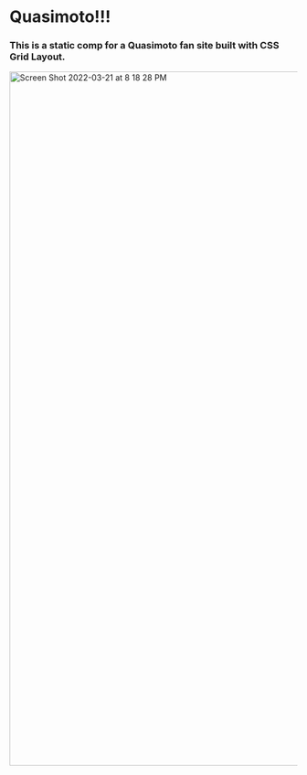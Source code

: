 # Quasimoto!!!

### This is a static comp for a Quasimoto fan site built with CSS Grid Layout.


<img width="1215" alt="Screen Shot 2022-03-21 at 8 18 28 PM" src="https://user-images.githubusercontent.com/17286046/159394783-950d79b4-1b1d-4c1d-a809-523a0b03a580.png">
